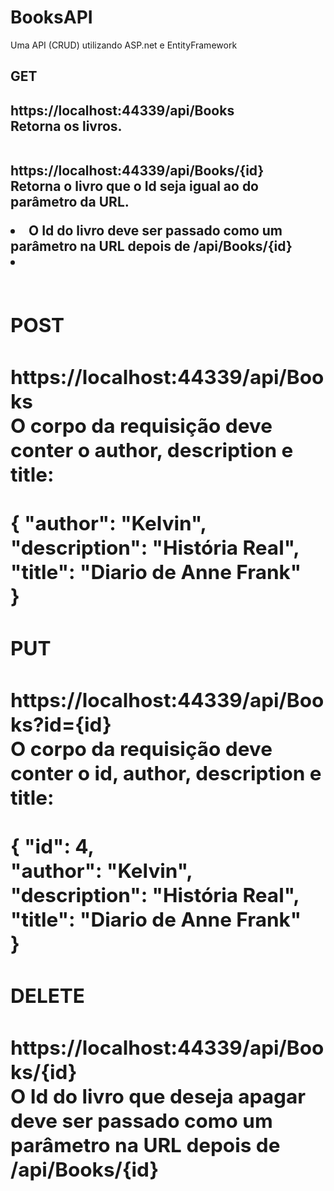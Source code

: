 # BooksAPI
Uma API (CRUD) utilizando ASP.net e EntityFramework

<h2>GET<h2/>
https://localhost:44339/api/Books <br>
Retorna os livros.
<br><br>

https://localhost:44339/api/Books/{id} <br>
Retorna o livro que o Id seja igual ao do parâmetro da URL. <br>
<li>O Id do livro deve ser passado como um parâmetro na URL depois de /api/Books/{id}<li/>
<br><br>
  
<h2>POST<h2/>
https://localhost:44339/api/Books <br>
O corpo da requisição deve conter o author, description e title: <br><br>
{
  "author": "Kelvin", <br>
  "description": "História Real", <br>
  "title": "Diario de Anne Frank" <br>
}

<h2>PUT<h2/>
https://localhost:44339/api/Books?id={id} <br>
O corpo da requisição deve conter o id, author, description e title: <br><br>
{
  "id": 4, <br>
  "author": "Kelvin", <br>
  "description": "História Real", <br>
  "title": "Diario de Anne Frank" <br>
}
  
<h2>DELETE<h2/>
https://localhost:44339/api/Books/{id} <br>
O Id do livro que deseja apagar deve ser passado como um parâmetro na URL depois de /api/Books/{id}
<br><br>
